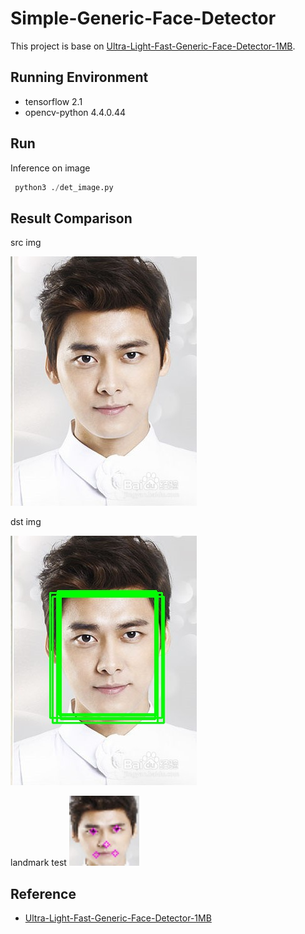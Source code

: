 # Simple-Generic-Face-Detector

 This project is base on [Ultra-Light-Fast-Generic-Face-Detector-1MB](https://github.com/Linzaer/Ultra-Light-Fast-Generic-Face-Detector-1MB). 
 
 
## Running Environment
- tensorflow 2.1
- opencv-python 4.4.0.44

## Run


Inference on image
```Python
 python3 ./det_image.py
```

 
##  Result Comparison
src img
 
![img1](https://github.com/Edward1900/Face-Detector-1MB-with-landmark/blob/main/samall_tensorflow_test/imgs/t1.jpg)


dst img

![img1](https://github.com/Edward1900/Face-Detector-1MB-with-landmark/blob/main/samall_tensorflow_test/imgs/test_output_res.jpg)

landmark test
![img1](https://github.com/Edward1900/Face-Detector-1MB-with-landmark/blob/main/samall_tensorflow_test/imgs/L.jpg)
 
##  Reference
- [Ultra-Light-Fast-Generic-Face-Detector-1MB](https://github.com/Linzaer/Ultra-Light-Fast-Generic-Face-Detector-1MB)

